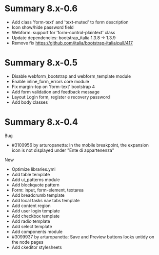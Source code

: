 # Summary 8.x-0.6

- Add class 'form-text' and 'text-muted' to form description
- Icon show/hide password field
- Webform: support for 'form-control-plaintext' class
- Update dependencies: bootstrap_italia 1.3.8 -> 1.3.9
- Remove fix https://github.com/italia/bootstrap-italia/pull/417

# Summary 8.x-0.5

- Disable webform_bootstrap and webform_template module
- Enable inline_form_errors core module
- Fix margin-top on 'form-text' bootstrap 4
- Add form validation and feedback message
- Layout Login form, register e recovery password
- Add body classes

# Summary 8.x-0.4

Bug
- #3100956 by arturopanetta: In the mobile breakpoint, the expansion icon is not displayed under "Ente di appartenenza"

New
- Optimize libraries.yml
- Add table template
- Add ui_patterns module
- Add blockquote pattern
- Form: input, form-element, textarea
- Add breadcrumb template
- Add local tasks nav tabs template
- Add content region
- Add user login template
- Add checkbox template
- Add radio template
- Add select template
- Add components module
- #3099937 by arturopanetta: Save and Preview buttons looks untidy on the node pages
- Add ckeditor stylesheets
